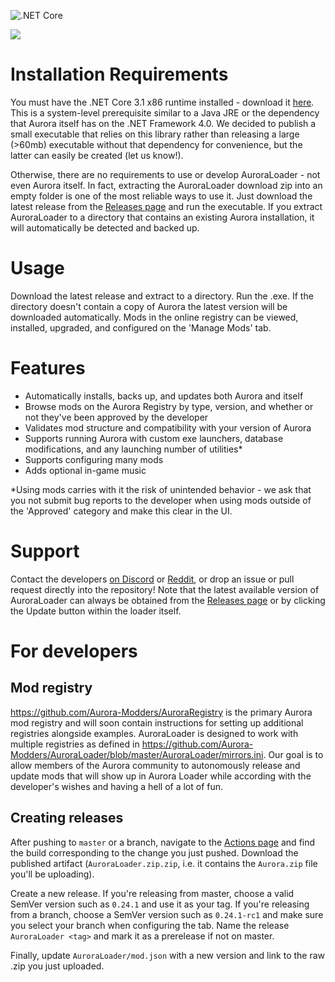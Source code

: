 ![.NET Core](https://github.com/Aurora-Modders/AuroraLoader/workflows/.NET%20Core/badge.svg?branch=master)

![](https://i.ibb.co/LJHr0rN/Capture.png)

# Installation Requirements

You must have the .NET Core 3.1 x86 runtime installed - download it [here](https://dotnet.microsoft.com/download/dotnet-core/thank-you/runtime-desktop-3.1.3-windows-x86-installer). This is a system-level prerequisite similar to a Java JRE or the dependency that Aurora itself has on the .NET Framework 4.0. We decided to publish a small executable that relies on this library rather than releasing a large (>60mb) executable without that dependency for convenience, but the latter can easily be created (let us know!).

Otherwise, there are no requirements to use or develop AuroraLoader - not even Aurora itself. In fact, extracting the AuroraLoader download zip into an empty folder is one of the most reliable ways to use it. Just download the latest release from the [Releases page](https://github.com/Aurora-Modders/AuroraLoader/releases) and run the executable. If you extract AuroraLoader to a directory that contains an existing Aurora installation, it will automatically be detected and backed up.

# Usage

Download the latest release and extract to a directory. Run the .exe. If the directory doesn't contain a copy of Aurora the latest version will be downloaded automatically. Mods in the online registry can be viewed, installed, upgraded, and configured on the 'Manage Mods' tab.

# Features

- Automatically installs, backs up, and updates both Aurora and itself
- Browse mods on the Aurora Registry by type, version, and whether or not they've been approved by the developer
- Validates mod structure and compatibility with your version of Aurora
- Supports running Aurora with custom exe launchers, database modifications, and any launching number of utilities*
- Supports configuring many mods
- Adds optional in-game music

*Using mods carries with it the risk of unintended behavior - we ask that you not submit bug reports to the developer when using mods outside of the 'Approved' category and make this clear in the UI.

# Support

Contact the developers [on Discord](https://discordapp.com/channels/314031775892373504/701885084646506628) or [Reddit](https://www.reddit.com/r/aurora4x_mods/comments/g53o3l/auroraloader/), or drop an issue or pull request directly into the repository! Note that the latest available version of AuroraLoader can always be obtained from the [Releases page](https://github.com/Aurora-Modders/AuroraLoader/releases) or by clicking the Update button within the loader itself.

# For developers

## Mod registry

https://github.com/Aurora-Modders/AuroraRegistry is the primary Aurora mod registry and will soon contain instructions for setting up additional registries alongside examples. AuroraLoader is designed to work with multiple registries as defined in https://github.com/Aurora-Modders/AuroraLoader/blob/master/AuroraLoader/mirrors.ini. Our goal is to allow members of the Aurora community to autonomously release and update mods that will show up in Aurora Loader while according with the developer's wishes and having a hell of a lot of fun.

## Creating releases

After pushing to `master` or a branch, navigate to the [Actions page](https://github.com/Aurora-Modders/AuroraLoader/actions?query=workflow%3A%22.NET+Core%22) and find the build corresponding to the change you just pushed. Download the published artifact (`AuroraLoader.zip.zip`, i.e. it contains the `Aurora.zip` file you'll be uploading).

Create a new release. If you're releasing from master, choose a valid SemVer version such as `0.24.1` and use it as your tag. If you're releasing from a branch, choose a SemVer version such as `0.24.1-rc1` and make sure you select your branch when configuring the tab. Name the release `AuroraLoader <tag>` and mark it as a prerelease if not on master.

Finally, update `AuroraLoader/mod.json` with a new version and link to the raw .zip you just uploaded.
